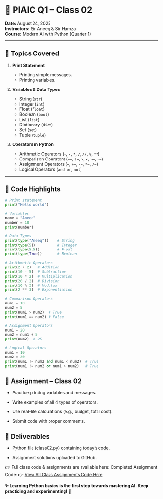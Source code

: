 # 📘 PIAIC Q1 – Class 02  

**Date:** August 24, 2025  
**Instructors:** Sir Aneeq & Sir Hamza  
**Course:** Modern AI with Python (Quarter 1)  

---

## 🎯 Topics Covered  

1. **Print Statement**  
   - Printing simple messages.  
   - Printing variables.  

2. **Variables & Data Types**  
   - String (`str`)  
   - Integer (`int`)  
   - Float (`float`)  
   - Boolean (`bool`)  
   - List (`list`)  
   - Dictionary (`dict`)  
   - Set (`set`)  
   - Tuple (`tuple`)  

3. **Operators in Python**  
   - Arithmetic Operators (`+`, `-`, `*`, `/`, `//`, `%`, `**`)  
   - Comparison Operators (`==`, `!=`, `>`, `<`, `>=`, `<=`)  
   - Assignment Operators (`=`, `+=`, `-=`, `*=`, `/=`)  
   - Logical Operators (`and`, `or`, `not`)  

---

## 🐍 Code Highlights  

```python
# Print statement
print("Hello world")

# Variables
name = "Aneeq"
number = 10
print(number)

# Data Types
print(type("Aneeq"))    # String
print(type(5))          # Integer
print(type(5.5))        # Float
print(type(True))       # Boolean

# Arithmetic Operators
print(2 + 2)   # Addition
print(10 - 5)  # Subtraction
print(10 * 2)  # Multiplication
print(20 / 2)  # Division
print(10 % 3)  # Modulus
print(2 ** 3)  # Exponentiation

# Comparison Operators
num1 = 10
num2 = 5
print(num1 > num2)  # True
print(num1 == num2) # False

# Assignment Operators
num1 = 20
num2 = num1 + 5
print(num2)  # 25

# Logical Operators
num1 = 10
num2 = 20
print(num1 != num2 and num1 < num2)  # True
print(num1 != num2 or num1 > num2)   # True
```

## 📌 Assignment – Class 02

- Practice printing variables and messages.

- Write examples of all 4 types of operators.

- Use real-life calculations (e.g., budget, total cost).

- Submit code with proper comments.

## 🚀 Deliverables

- Python file (class02.py) containing today’s code.

- Assignment solutions uploaded to GitHub.

👉 Full class code & assignments are available here:
Completed Assignment Code: 👉 [View All Class Assignments Code Here](../Assignments) 

**✨ Learning Python basics is the first step towards mastering AI. Keep practicing and experimenting! 🚀**